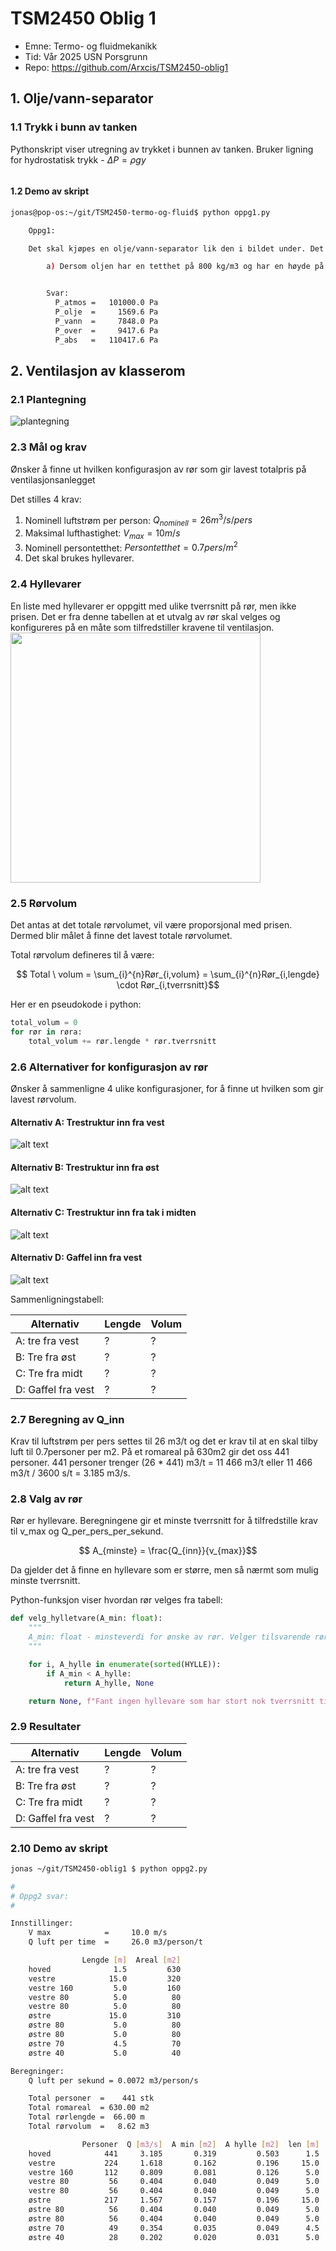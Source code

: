 # TSM2450 Oblig 1

- Emne: Termo- og fluidmekanikk
- Tid: Vår 2025 USN Porsgrunn
- Repo: https://github.com/Arxcis/TSM2450-oblig1

## 1. Olje/vann-separator

### 1.1 Trykk i bunn av tanken

Pythonskript viser utregning av trykket i bunnen av tanken. Bruker ligning for hydrostatisk trykk - $\Delta P = \rho g y$

```py

```

#### 1.2 Demo av skript

```bash
jonas@pop-os:~/git/TSM2450-termo-og-fluid$ python oppg1.py

    Oppg1:

    Det skal kjøpes en olje/vann-separator lik den i bildet under. Det blå er vann (i bunn) og det beige er olje. Fra nær bunn går det ett rør oppover til å se nivået i tanken.

        a) Dersom oljen har en tetthet på 800 kg/m3 og har en høyde på 20cm, hva er da trykket i bunn av tanken om trykket i gassen i toppen er atmosfærisk?


        Svar:
          P_atmos =   101000.0 Pa
          P_olje  =     1569.6 Pa
          P_vann  =     7848.0 Pa
          P_over  =     9417.6 Pa
          P_abs   =   110417.6 Pa
```

## 2. Ventilasjon av klasserom

### 2.1 Plantegning

![plantegning](./images/plantegning.png)

### 2.3 Mål og krav

Ønsker å finne ut hvilken konfigurasjon av rør som gir lavest totalpris på ventilasjonsanlegget

Det stilles 4 krav:

1. Nominell luftstrøm per person: $Q_{nominell} = 26 m^3/s/pers$
2. Maksimal lufthastighet: $V_{max} = 10m/s$
3. Nominell persontetthet: $Persontetthet = 0.7pers/m^2$
4. Det skal brukes hyllevarer.

### 2.4 Hyllevarer

En liste med hyllevarer er oppgitt med ulike tverrsnitt på rør, men ikke prisen. Det er fra denne tabellen at et utvalg av rør skal velges og konfigureres på en måte som tilfredstiller kravene til ventilasjon.
<img src="./images/rørtabell.png" width=400/>

### 2.5 Rørvolum

Det antas at det totale rørvolumet, vil være proporsjonal med prisen. Dermed blir målet å finne det lavest totale rørvolumet.

Total rørvolum defineres til å være:

```math
    Total \ volum = \sum_{i}^{n}Rør_{i,volum} = \sum_{i}^{n}Rør_{i,lengde} \cdot Rør_{i,tverrsnitt}
```

Her er en pseudokode i python:

```py
total_volum = 0
for rør in røra:
    total_volum += rør.lengde * rør.tverrsnitt
```

### 2.6 Alternativer for konfigurasjon av rør

Ønsker å sammenligne 4 ulike konfigurasjoner, for å finne ut hvilken som gir lavest rørvolum.

#### Alternativ A: Trestruktur inn fra vest

![alt text](./images/tre-inn-fra-vest.png)

#### Alternativ B: Trestruktur inn fra øst

![alt text](./images/tre-inn-fra-øst.png)

#### Alternativ C: Trestruktur inn fra tak i midten

![alt text](./images/tre-inn-fra-tak-i-midten.png)

#### Alternativ D: Gaffel inn fra vest

![alt text](./images/gaffel-inn-fra-vest.png)

Sammenligningstabell:

| Alternativ         | Lengde | Volum |
| ------------------ | ------ | ----- |
| A: tre fra vest    | ?      | ?     |
| B: Tre fra øst     | ?      | ?     |
| C: Tre fra midt    | ?      | ?     |
| D: Gaffel fra vest | ?      | ?     |

### 2.7 Beregning av Q_inn

Krav til luftstrøm per pers settes til 26 m3/t og det er krav til at en skal tilby luft til 0.7personer per m2. På et romareal på 630m2 gir det oss 441 personer. 441 personer trenger (26 \* 441) m3/t = 11 466 m3/t eller 11 466 m3/t / 3600 s/t = 3.185 m3/s.

### 2.8 Valg av rør

Rør er hyllevare. Beregningene gir et minste tverrsnitt for å tilfredstille krav til v_max og Q_per_pers_per_sekund.

```math
 A_{minste} =  \frac{Q_{inn}}{v_{max}}
```

Da gjelder det å finne en hyllevare som er større, men så nærmt som mulig minste tverrsnitt.

Python-funksjon viser hvordan rør velges fra tabell:

```py
def velg_hylletvare(A_min: float):
    """
    A_min: float - minsteverdi for ønske av rør. Velger tilsvarende rør eller nærmeste rør som er større enn denne verdien.
    """

    for i, A_hylle in enumerate(sorted(HYLLE)):
        if A_min < A_hylle:
            return A_hylle, None

    return None, f"Fant ingen hyllevare som har stort nok tverrsnitt til: {A_min} m2"
```

### 2.9 Resultater

| Alternativ         | Lengde | Volum |
| ------------------ | ------ | ----- |
| A: tre fra vest    | ?      | ?     |
| B: Tre fra øst     | ?      | ?     |
| C: Tre fra midt    | ?      | ?     |
| D: Gaffel fra vest | ?      | ?     |

### 2.10 Demo av skript

```bash
jonas ~/git/TSM2450-oblig1 $ python oppg2.py

#
# Oppg2 svar:
#

Innstillinger:
    V max            =     10.0 m/s
    Q luft per time  =     26.0 m3/person/t

                Lengde [m]  Areal [m2]
    hoved              1.5         630
    vestre            15.0         320
    vestre 160         5.0         160
    vestre 80          5.0          80
    vestre 80          5.0          80
    østre             15.0         310
    østre 80           5.0          80
    østre 80           5.0          80
    østre 70           4.5          70
    østre 40           5.0          40

Beregninger:
    Q luft per sekund = 0.0072 m3/person/s

    Total personer  =    441 stk
    Total romareal  = 630.00 m2
    Total rørlengde =  66.00 m
    Total rørvolum  =   8.62 m3

                Personer  Q [m3/s]  A min [m2]  A hylle [m2]  len [m]  volum [m3]  v hylle [m/s]
    hoved            441     3.185       0.319         0.503      1.5       0.754          6.332
    vestre           224     1.618       0.162         0.196     15.0       2.940          8.254
    vestre 160       112     0.809       0.081         0.126      5.0       0.630          6.420
    vestre 80         56     0.404       0.040         0.049      5.0       0.245          8.254
    vestre 80         56     0.404       0.040         0.049      5.0       0.245          8.254
    østre            217     1.567       0.157         0.196     15.0       2.940          7.996
    østre 80          56     0.404       0.040         0.049      5.0       0.245          8.254
    østre 80          56     0.404       0.040         0.049      5.0       0.245          8.254
    østre 70          49     0.354       0.035         0.049      4.5       0.221          7.222
    østre 40          28     0.202       0.020         0.031      5.0       0.155          6.523
```

